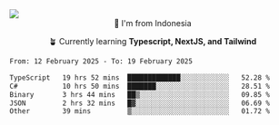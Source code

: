 
<img align = "center" src="https://readme-typing-svg.herokuapp.com?font=Fira+Code&size=25&pause=1000&color=00F713&center=true&vCenter=true&random=false&width=850&height=70&lines=Hi+There+%F0%9F%91%8B%2C+Im+Julian+Caesar;"/>
<br>

<div align = "center">
  📌 I'm from Indonesia
  
  🪴 Currently learning **Typescript, NextJS, and Tailwind**
</div>

<!--START_SECTION:waka-->

```txt
From: 12 February 2025 - To: 19 February 2025

TypeScript   19 hrs 52 mins  █████████████░░░░░░░░░░░░   52.28 %
C#           10 hrs 50 mins  ███████░░░░░░░░░░░░░░░░░░   28.51 %
Binary       3 hrs 44 mins   ██▒░░░░░░░░░░░░░░░░░░░░░░   09.85 %
JSON         2 hrs 32 mins   █▓░░░░░░░░░░░░░░░░░░░░░░░   06.69 %
Other        39 mins         ▒░░░░░░░░░░░░░░░░░░░░░░░░   01.72 %
```

<!--END_SECTION:waka-->
